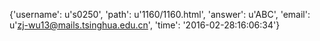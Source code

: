 {'username': u's0250', 'path': u'1160/1160.html', 'answer': u'ABC', 'email': u'zj-wu13@mails.tsinghua.edu.cn', 'time': '2016-02-28:16:06:34'}